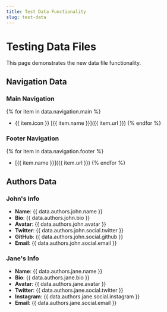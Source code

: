 ```yaml
---
title: Test Data Functionality
slug: test-data
---
```


# Testing Data Files

This page demonstrates the new data file functionality.

## Navigation Data

### Main Navigation
{% for item in data.navigation.main %}
- {{ item.icon }} [{{ item.name }}]({{ item.url }})
{% endfor %}

### Footer Navigation  
{% for item in data.navigation.footer %}
- [{{ item.name }}]({{ item.url }})
{% endfor %}

## Authors Data

### John's Info
- **Name**: {{ data.authors.john.name }}
- **Bio**: {{ data.authors.john.bio }}
- **Avatar**: {{ data.authors.john.avatar }}
- **Twitter**: {{ data.authors.john.social.twitter }}
- **GitHub**: {{ data.authors.john.social.github }}
- **Email**: {{ data.authors.john.social.email }}

### Jane's Info
- **Name**: {{ data.authors.jane.name }}
- **Bio**: {{ data.authors.jane.bio }}
- **Avatar**: {{ data.authors.jane.avatar }}
- **Twitter**: {{ data.authors.jane.social.twitter }}
- **Instagram**: {{ data.authors.jane.social.instagram }}
- **Email**: {{ data.authors.jane.social.email }}